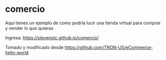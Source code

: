# comercio
Aquí tienes un ejemplo de como podría lucir una tienda virtual para comprar y vender lo que quieras

Ingresa: https://stevenstc.github.io/comercio/

Tomado y modificado desde https://github.com/TRON-US/eCommerce-hello-world
